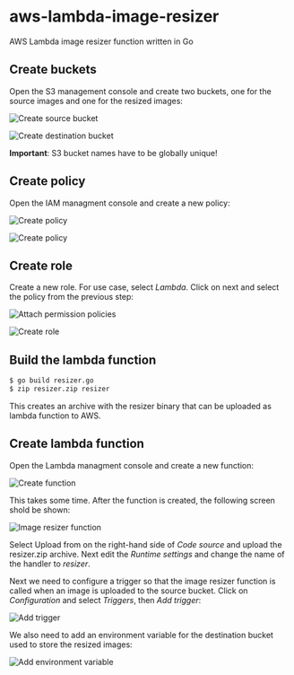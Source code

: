 # aws-lambda-image-resizer
AWS Lambda image resizer function written in Go

## Create buckets

Open the S3 management console and create two buckets, one for the source images and one for the resized images:

![Create source bucket](screenshots/create_src_bucket.jpg)

![Create destination bucket](screenshots/create_dst_bucket.jpg)

**Important**: S3 bucket names have to be globally unique!

## Create policy

Open the IAM managment console and create a new policy:

![Create policy](screenshots/create_policy.jpg)


![Create policy](screenshots/create_policy2.jpg)

## Create role

Create a new role. For use case, select *Lambda*. Click on next and select the policy from the previous step:

![Attach permission policies](screenshots/attach_permissions_policies.jpg)

![Create role](screenshots/create_role.jpg)

## Build the lambda function

```bash
$ go build resizer.go
$ zip resizer.zip resizer
```
This creates an archive with the resizer binary that can be uploaded as lambda function to AWS.

## Create lambda function

Open the Lambda managment console and create a new function:

![Create function](screenshots/create_function.jpg)

This takes some time. After the function is created, the following screen shold be shown:


![Image resizer function](screenshots/image_resizer_function.jpg)

Select Upload from on the right-hand side of *Code source* and upload the resizer.zip archive. Next edit the *Runtime settings* and change the name of the handler to *resizer*.

Next we need to configure a trigger so that the image resizer function is called when an image is uploaded to the source bucket. Click on *Configuration* and select *Triggers*, then *Add trigger*:

![Add trigger](screenshots/add_trigger.jpg)

We also need to add an environment variable for the destination bucket used to store the resized images:

![Add environment variable](screenshots/add_environment_variable.jpg)
